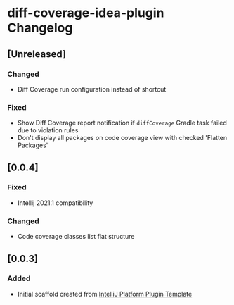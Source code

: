 <!-- Keep a Changelog guide -> https://keepachangelog.com -->

# diff-coverage-idea-plugin Changelog

## [Unreleased]
### Changed
- Diff Coverage run configuration instead of shortcut
### Fixed
- Show Diff Coverage report notification if `diffCoverage` Gradle task failed due to violation rules
- Don't display all packages on code coverage view with checked 'Flatten Packages'

## [0.0.4]
### Fixed
- Intellij 2021.1 compatibility
### Changed
- Code coverage classes list flat structure

## [0.0.3]
### Added
- Initial scaffold created from [IntelliJ Platform Plugin Template](https://github.com/JetBrains/intellij-platform-plugin-template)
